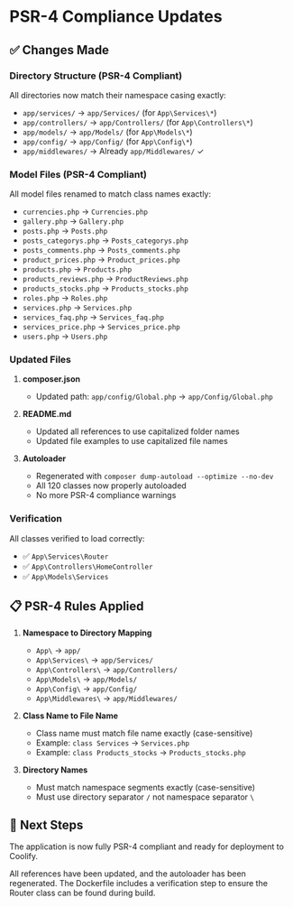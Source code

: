 # PSR-4 Compliance Updates

## ✅ Changes Made

### Directory Structure (PSR-4 Compliant)
All directories now match their namespace casing exactly:

- `app/services/` → `app/Services/` (for `App\Services\*`)
- `app/controllers/` → `app/Controllers/` (for `App\Controllers\*`)
- `app/models/` → `app/Models/` (for `App\Models\*`)
- `app/config/` → `app/Config/` (for `App\Config\*`)
- `app/middlewares/` → Already `app/Middlewares/` ✓

### Model Files (PSR-4 Compliant)
All model files renamed to match class names exactly:

- `currencies.php` → `Currencies.php`
- `gallery.php` → `Gallery.php`
- `posts.php` → `Posts.php`
- `posts_categorys.php` → `Posts_categorys.php`
- `posts_comments.php` → `Posts_comments.php`
- `product_prices.php` → `Product_prices.php`
- `products.php` → `Products.php`
- `products_reviews.php` → `ProductReviews.php`
- `products_stocks.php` → `Products_stocks.php`
- `roles.php` → `Roles.php`
- `services.php` → `Services.php`
- `services_faq.php` → `Services_faq.php`
- `services_price.php` → `Services_price.php`
- `users.php` → `Users.php`

### Updated Files

1. **composer.json**
   - Updated path: `app/config/Global.php` → `app/Config/Global.php`

2. **README.md**
   - Updated all references to use capitalized folder names
   - Updated file examples to use capitalized file names

3. **Autoloader**
   - Regenerated with `composer dump-autoload --optimize --no-dev`
   - All 120 classes now properly autoloaded
   - No more PSR-4 compliance warnings

### Verification

All classes verified to load correctly:
- ✅ `App\Services\Router`
- ✅ `App\Controllers\HomeController`
- ✅ `App\Models\Services`

## 📋 PSR-4 Rules Applied

1. **Namespace to Directory Mapping**
   - `App\` → `app/`
   - `App\Services\` → `app/Services/`
   - `App\Controllers\` → `app/Controllers/`
   - `App\Models\` → `app/Models/`
   - `App\Config\` → `app/Config/`
   - `App\Middlewares\` → `app/Middlewares/`

2. **Class Name to File Name**
   - Class name must match file name exactly (case-sensitive)
   - Example: `class Services` → `Services.php`
   - Example: `class Products_stocks` → `Products_stocks.php`

3. **Directory Names**
   - Must match namespace segments exactly (case-sensitive)
   - Must use directory separator `/` not namespace separator `\`

## 🚀 Next Steps

The application is now fully PSR-4 compliant and ready for deployment to Coolify.

All references have been updated, and the autoloader has been regenerated. The Dockerfile includes a verification step to ensure the Router class can be found during build.

